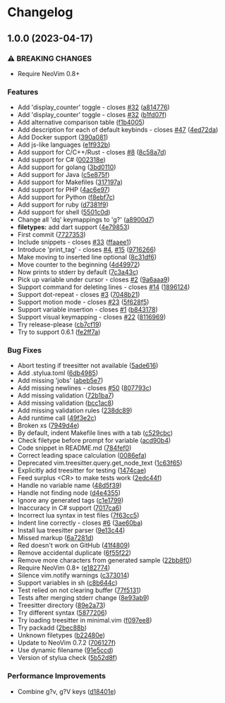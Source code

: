 # Changelog

## 1.0.0 (2023-04-17)


### ⚠ BREAKING CHANGES

* Require NeoVim 0.8+

### Features

* Add 'display_counter' toggle - closes [#32](https://github.com/andrewferrier/debugprint.nvim/issues/32) ([a814776](https://github.com/andrewferrier/debugprint.nvim/commit/a8147760ca08a86a0d44696048d37d3dac352095))
* Add 'display_counter' toggle - closes [#32](https://github.com/andrewferrier/debugprint.nvim/issues/32) ([b1fd07f](https://github.com/andrewferrier/debugprint.nvim/commit/b1fd07f96bee7e50a26b675e9c160c8cb262c69a))
* Add alternative comparison table ([f1b4005](https://github.com/andrewferrier/debugprint.nvim/commit/f1b4005781cd32fc1f3611fa2a23b5cf5fa6ca59))
* Add description for each of default keybinds - closes [#47](https://github.com/andrewferrier/debugprint.nvim/issues/47) ([4ed72da](https://github.com/andrewferrier/debugprint.nvim/commit/4ed72da2f8c8f881113b6d10d5a566fc3a6e200c))
* Add Docker support ([390a081](https://github.com/andrewferrier/debugprint.nvim/commit/390a08146aa7ac22ea2c37b23bcd61066bb84a58))
* Add js-like languages ([e1f932b](https://github.com/andrewferrier/debugprint.nvim/commit/e1f932b4bdfe444c0c6fd2d1e9b3a4a4adbcc166))
* Add support for C/C++/Rust - closes [#8](https://github.com/andrewferrier/debugprint.nvim/issues/8) ([8c58a7d](https://github.com/andrewferrier/debugprint.nvim/commit/8c58a7d4bb00c58b3e4ddbfef34bfef4e001148c))
* Add support for C# ([002318e](https://github.com/andrewferrier/debugprint.nvim/commit/002318e07225773a514de41ab7840727b4b62eeb))
* Add support for golang ([3bd0110](https://github.com/andrewferrier/debugprint.nvim/commit/3bd0110ed8cb84a2e1a3c40c016c043058afc32b))
* Add support for Java ([c5e875f](https://github.com/andrewferrier/debugprint.nvim/commit/c5e875f701def6130371f344edaa580170b20d01))
* Add support for Makefiles ([317197a](https://github.com/andrewferrier/debugprint.nvim/commit/317197a9a9feacf03f840747489c8b9356d0d75d))
* Add support for PHP ([4ac6e97](https://github.com/andrewferrier/debugprint.nvim/commit/4ac6e979e68217e82c92596480cc7d62b106a3db))
* Add support for Python ([f8ebf7c](https://github.com/andrewferrier/debugprint.nvim/commit/f8ebf7c455f925df7cc83a9408841f5156a60a8d))
* Add support for ruby ([d7381f9](https://github.com/andrewferrier/debugprint.nvim/commit/d7381f97fa5c492691e35d7d145d2da86f937eb9))
* Add support for shell ([5501c0d](https://github.com/andrewferrier/debugprint.nvim/commit/5501c0d1648e59c6848b9e7d3a062da2f4e8ee19))
* Change all 'dq' keymappings to 'g?' ([a8900d7](https://github.com/andrewferrier/debugprint.nvim/commit/a8900d7fcc7a639968654c711492340e0af93f6f))
* **filetypes:** add dart support ([4e79853](https://github.com/andrewferrier/debugprint.nvim/commit/4e798533dea5805fd96f6890082105400eea309f))
* First commit ([7727353](https://github.com/andrewferrier/debugprint.nvim/commit/7727353b047c114e1d22d3f210a0d0ceb66276e8))
* Include snippets - closes [#33](https://github.com/andrewferrier/debugprint.nvim/issues/33) ([ffaaee1](https://github.com/andrewferrier/debugprint.nvim/commit/ffaaee1d8863ab6aa5e032d4f57136396e653d78))
* Introduce 'print_tag' - closes [#4](https://github.com/andrewferrier/debugprint.nvim/issues/4), [#15](https://github.com/andrewferrier/debugprint.nvim/issues/15) ([9716266](https://github.com/andrewferrier/debugprint.nvim/commit/97162667cbbe388d050037bf8be3a8cb93b30220))
* Make moving to inserted line optional ([8c31df6](https://github.com/andrewferrier/debugprint.nvim/commit/8c31df616aedc3442f92faed67e227340a5439ce))
* Move counter to the beginning ([4d49972](https://github.com/andrewferrier/debugprint.nvim/commit/4d49972a7dd60ca727b8b1ead44d29e4eb292ef5))
* Now prints to stderr by default ([7c3a43c](https://github.com/andrewferrier/debugprint.nvim/commit/7c3a43cf18d955fe2bca3811cb3e80b9b79e7f78))
* Pick up variable under cursor - closes [#2](https://github.com/andrewferrier/debugprint.nvim/issues/2) ([9a6aaa9](https://github.com/andrewferrier/debugprint.nvim/commit/9a6aaa9980bbbadb0f64970a9b8b402e15ad3aee))
* Support command for deleting lines - closes [#14](https://github.com/andrewferrier/debugprint.nvim/issues/14) ([1896124](https://github.com/andrewferrier/debugprint.nvim/commit/18961241133c328497edc4e0191463c3bc35c7ad))
* Support dot-repeat - closes [#3](https://github.com/andrewferrier/debugprint.nvim/issues/3) ([7048b21](https://github.com/andrewferrier/debugprint.nvim/commit/7048b2122ef2e0112164db878c3915d10398a0b5))
* Support motion mode - closes [#23](https://github.com/andrewferrier/debugprint.nvim/issues/23) ([5f628f5](https://github.com/andrewferrier/debugprint.nvim/commit/5f628f5624e86645149a14e858c5354b0bd599c8))
* Support variable insertion - closes [#1](https://github.com/andrewferrier/debugprint.nvim/issues/1) ([b843178](https://github.com/andrewferrier/debugprint.nvim/commit/b84317886123055a1567cc691d98cf0dc33f7c74))
* Support visual keymapping - closes [#22](https://github.com/andrewferrier/debugprint.nvim/issues/22) ([8116969](https://github.com/andrewferrier/debugprint.nvim/commit/8116969b41abca1f2447b5c19199a08a2fbc3be9))
* Try release-please ([cb7cf19](https://github.com/andrewferrier/debugprint.nvim/commit/cb7cf19d0fc0c007d2b68d10ef74038945e2fe88))
* Try to support 0.6.1 ([fe2ff7a](https://github.com/andrewferrier/debugprint.nvim/commit/fe2ff7a61c054681bbbe740c907e01c06778be60))


### Bug Fixes

* Abort testing if treesitter not available ([5ade616](https://github.com/andrewferrier/debugprint.nvim/commit/5ade616b401e4d34db5e25c283676d588acc06e5))
* Add .stylua.toml ([6db4985](https://github.com/andrewferrier/debugprint.nvim/commit/6db4985264aeb616a1feb031a97e51f1c2f7bd5a))
* Add missing 'jobs' ([abeb5e7](https://github.com/andrewferrier/debugprint.nvim/commit/abeb5e74f197d20645678e044d670ab424137b94))
* Add missing newlines - closes [#50](https://github.com/andrewferrier/debugprint.nvim/issues/50) ([807793c](https://github.com/andrewferrier/debugprint.nvim/commit/807793c7dc0104e236fdeb6996c128e79aa763ff))
* Add missing validation ([72b1ba7](https://github.com/andrewferrier/debugprint.nvim/commit/72b1ba7fb6242426cd781d0175a064abdb4a00df))
* Add missing validation ([bcc1ac8](https://github.com/andrewferrier/debugprint.nvim/commit/bcc1ac88eb00e3c9d2f86ef9d4c63b0033359441))
* Add missing validation rules ([238dc89](https://github.com/andrewferrier/debugprint.nvim/commit/238dc891bbd4a7a897d683a8ac89bb676d0eaaa6))
* Add runtime call ([49f3e2c](https://github.com/andrewferrier/debugprint.nvim/commit/49f3e2cc30a24a32258a695d0dfc95d89bf7aaec))
* Broken xs ([7949d4e](https://github.com/andrewferrier/debugprint.nvim/commit/7949d4efebc90c860e2c887e0cec1fe3f38ebd57))
* By default, indent Makefile lines with a tab ([c529cbc](https://github.com/andrewferrier/debugprint.nvim/commit/c529cbc8d7cb2c2afe50a3bfa69fa423e1b8d9a4))
* Check filetype before prompt for variable ([acd90b4](https://github.com/andrewferrier/debugprint.nvim/commit/acd90b436ec8a67161c5432bf633685b419a2b85))
* Code snippet in README.md ([784fef0](https://github.com/andrewferrier/debugprint.nvim/commit/784fef05ed6436be039286d5b496febe688a3fa8))
* Correct leading space calculation ([0086efa](https://github.com/andrewferrier/debugprint.nvim/commit/0086efaed7b7eb999b854924b9b0d6c4d4bb9389))
* Deprecated vim.treesitter.query.get_node_text ([1c63f65](https://github.com/andrewferrier/debugprint.nvim/commit/1c63f65ab34fa8a59ec184211d527c17677c8cb1))
* Explicitly add treesitter for testing ([1474cae](https://github.com/andrewferrier/debugprint.nvim/commit/1474cae7de1ba6d51d34ac665e1c709e9b766f81))
* Feed surplus &lt;CR&gt; to make tests work ([2edc44f](https://github.com/andrewferrier/debugprint.nvim/commit/2edc44f5192ba9715076fd981686bd7b61a5352b))
* Handle no variable name ([48d5f39](https://github.com/andrewferrier/debugprint.nvim/commit/48d5f39f96fc28fecd46d4e16000d36670509aa5))
* Handle not finding node ([d4e4355](https://github.com/andrewferrier/debugprint.nvim/commit/d4e4355e6ba1ee9c2f2539fc5ae68857037251c5))
* Ignore any generated tags ([c1e1799](https://github.com/andrewferrier/debugprint.nvim/commit/c1e1799c0415331b39bf17f75db63beca849eec5))
* Inaccuracy in C# support ([7017ca6](https://github.com/andrewferrier/debugprint.nvim/commit/7017ca637402521acc4077b09462aa081d0c84fe))
* Incorrect lua syntax in test files ([7f63cc5](https://github.com/andrewferrier/debugprint.nvim/commit/7f63cc53c6e5632841e5afeb74d4710748bd248e))
* Indent line correctly - closes [#6](https://github.com/andrewferrier/debugprint.nvim/issues/6) ([3ae60ba](https://github.com/andrewferrier/debugprint.nvim/commit/3ae60bab16680231254ade067427e34a50270b39))
* Install lua treesitter parser ([9e13c44](https://github.com/andrewferrier/debugprint.nvim/commit/9e13c445c6f1932d34730b414933828428c9ff01))
* Missed markup ([6a7281d](https://github.com/andrewferrier/debugprint.nvim/commit/6a7281d8a583dbc4a94ee3a4edf3b9ba10af1124))
* Red doesn't work on GitHub ([41f4809](https://github.com/andrewferrier/debugprint.nvim/commit/41f4809711ccfc1e0b6c2cf565bae15173793260))
* Remove accidental duplicate ([6f55f22](https://github.com/andrewferrier/debugprint.nvim/commit/6f55f225751e559eff858cd22c55a31f6684701b))
* Remove more characters from generated sample ([22bb8f0](https://github.com/andrewferrier/debugprint.nvim/commit/22bb8f03f153d385a48155075b020240be26a089))
* Require NeoVim 0.8+ ([e182774](https://github.com/andrewferrier/debugprint.nvim/commit/e1827741b7b8937c4d71fd9b0a7233b94e1a62b2))
* Silence vim.notify warnings ([c373014](https://github.com/andrewferrier/debugprint.nvim/commit/c37301425f5444921a31e9fd3b30d0ce13a104d3))
* Support variables in sh ([c8b644c](https://github.com/andrewferrier/debugprint.nvim/commit/c8b644c012125f010192271def6f3feb8cd890ef))
* Test relied on not clearing buffer ([77f5131](https://github.com/andrewferrier/debugprint.nvim/commit/77f51315d7585a40750265c6dd2b75635ca75f99))
* Tests after merging stderr change ([8e93ab9](https://github.com/andrewferrier/debugprint.nvim/commit/8e93ab97ba3f4a3ee733349bdfa9089f96003e23))
* Treesitter directory ([89e2a73](https://github.com/andrewferrier/debugprint.nvim/commit/89e2a730b5227af138b88f5e2be5113de028970f))
* Try different syntax ([5877206](https://github.com/andrewferrier/debugprint.nvim/commit/5877206a1f08ebfc3f4efc976f39a5b5bd22eb3e))
* Try loading treesitter in minimal.vim ([f097ee8](https://github.com/andrewferrier/debugprint.nvim/commit/f097ee8f165fade0ce04982d4caf5d9ffdae9b06))
* Try packadd ([2bec88b](https://github.com/andrewferrier/debugprint.nvim/commit/2bec88b13f6d4854065ee4326409e8dad14e532e))
* Unknown filetypes ([b22480e](https://github.com/andrewferrier/debugprint.nvim/commit/b22480e7a5de281d620a399fef70649050e389bd))
* Update to NeoVim 0.7.2 ([706127f](https://github.com/andrewferrier/debugprint.nvim/commit/706127fd32a5a7c072fcd841763b998ace586b43))
* Use dynamic filename ([91e5ccd](https://github.com/andrewferrier/debugprint.nvim/commit/91e5ccd37f6124618af026b46f1a068eb6954db5))
* Version of stylua check ([5b52d8f](https://github.com/andrewferrier/debugprint.nvim/commit/5b52d8f1e2a173322c537156b9b2f127c73071ee))


### Performance Improvements

* Combine g?v, g?V keys ([d18401e](https://github.com/andrewferrier/debugprint.nvim/commit/d18401ef50cf1ecadcd520c87b085b633214aeb6))
